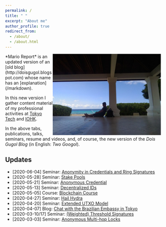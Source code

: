 ```yaml
---
permalink: /
title: " "
excerpt: "About me"
author_profile: true
redirect_from: 
  - /about/
  - /about.html
---
```


<img style="float:right" src="/images/curacao-fc.jpg" width="350">
*Mario Report* is an updated version of an [old blog](http://doisgugol.blogspot.com) whose name has an [explanation](/markdown).  

In this new  version I gather content material of my professional activities at [Tokyo Tech](https://www.titech.ac.jp) and [IOHK](https://iohk.io). 

In the above tabs,  publications, talks, seminars, resume and videos, and, of course, the new version of the *Dois Gugol Blog* (in English: *Two Googol*).



Updates
-----
- [2020-06-04] Seminar: [Anonymity in Credentials and Ring Signatures](/teaching/2020-06-04-anonymity)
- [2020-05-28] Seminar: [Stake Pools](/teaching/2020-05-28-stakepool)
- [2020-05-21] Seminar: [Anonymous Credential](/teaching/2020-05-21-credentials)
- [2020-05-13] Seminar: [Decentralized IDs](/teaching/2020-05-13-DID)
- [2020-05-05] Course: [Blockchain Course](/teaching/2020-05-05-spring-teaching-1)
- [2020-04-27] Seminar: [Hail Hydra](/teaching/2020-04-27)
- [2020-04-20] Seminar: [Extended UTXO Model](/teaching/2020-04-20)
- [2020-04-07] Blog: [Chat with the Brazilian Embassy in Tokyo](/posts/2020/04/Embassy/)
- [2020-03-10/17] Seminar: [(Weighted) Threshold Signatures](/teaching/2020-03-10)
- [2020-03-03] Seminar: [Anonymous Multi-hop Locks](/teaching/2020-03-03)


<!-- 
- [2020-02-18] Seminar: [Designing Collaterals](/teaching/2020-02-18)!
- [2020-02-18] Blog: [FC](/posts/2020/02/FC/) in Kota Kinabalu
- [2020-01-28] Blog: SCIS in [高知](/posts/2020/01/kochi-scis/)!
- [2020-01-02] Blog: Happy New Year! [Happy 2020!](/posts/2020/01/New Year!/)
- [2019-10-01] [Interview](/portfolio/2019-10-01-portfolio/) for Cardano Effect
- [2019-04-20] [Guest Lecture](/talks/2019-04-20-talk) at University of Washington
- [2019-04-16] Blog: [Golf](/posts/2019/04/IOHKGolf/)!
- [2019-04-15] [Presentation](/talks/2019-04-15-talk) at IOHK Summit in Miami
-[2019-02-05] Attended the [Stanford Blockchain Workshop](/posts/2019/02/stanford/)
- [2019-01-25] Our group had five presentations at [SCIS 2019](/talks/2019-01-25-talk)
- [2019-01-22]  Panel on cutting edge research on [Binance Event](/talks/2019-01-22-talk)
- [2018-08-15] Presentation at [Crypto 2018 Rump Session](/portfolio/2018-08-15-portfolio/)-->
